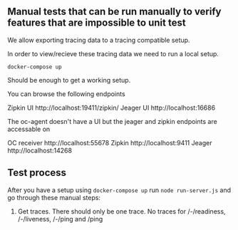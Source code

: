 ## Manual tests that can be run manually to verify features that are impossible to unit test

We allow exporting tracing data to a tracing compatible setup.

In order to view/recieve these tracing data we need to run a local setup.

`docker-compose up`

Should be enough to get a working setup.

You can browse the following endpoints

Zipkin UI http://localhost:19411/zipkin/
Jeager UI http://localhost:16686

The oc-agent doesn't have a UI but the jeager and zipkin endpoints are accessable on

OC receiver http://localhost:55678
Zipkin http://localhost:9411
Jeager http://localhost:14268

## Test process

After you have a setup using `docker-compose up` run `node run-server.js` and go through these manual steps:

1. Get traces. There should only be one trace. No traces for /-/readiness, /-/liveness, /-/ping and /ping
